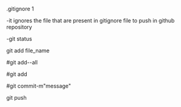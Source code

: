  .gitignore 1

-it ignores the file that are present in gitignore file to push in github repository

-git status 

 git add file_name

#git add--all 

#git add

#git commit-m"message"

git push
